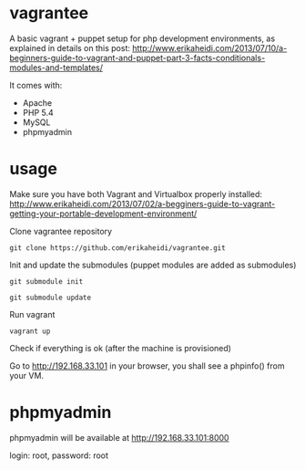 vagrantee
=========

A basic vagrant + puppet setup for php development environments, as explained in details on this post:
http://www.erikaheidi.com/2013/07/10/a-beginners-guide-to-vagrant-and-puppet-part-3-facts-conditionals-modules-and-templates/

It comes with:

* Apache
* PHP 5.4
* MySQL
* phpmyadmin

usage
=========

Make sure you have both Vagrant and Virtualbox properly installed:
http://www.erikaheidi.com/2013/07/02/a-begginers-guide-to-vagrant-getting-your-portable-development-environment/

Clone vagrantee repository

``git clone https://github.com/erikaheidi/vagrantee.git``

Init and update the submodules (puppet modules are added as submodules)

``git submodule init``

``git submodule update``

Run vagrant

``vagrant up``

Check if everything is ok (after the machine is provisioned)

Go to http://192.168.33.101 in your browser, you shall see a phpinfo() from your VM.

phpmyadmin
=====

phpmyadmin will be available at http://192.168.33.101:8000

login: root, password: root